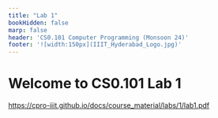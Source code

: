 ```yaml
---
title: "Lab 1"
bookHidden: false
marp: false
header: 'CS0.101 Computer Programming (Monsoon 24)'
footer: '![width:150px](IIIT_Hyderabad_Logo.jpg)'
---
```


# Welcome to CS0.101 Lab 1

https://cpro-iiit.github.io/docs/course_material/labs/1/lab1.pdf
